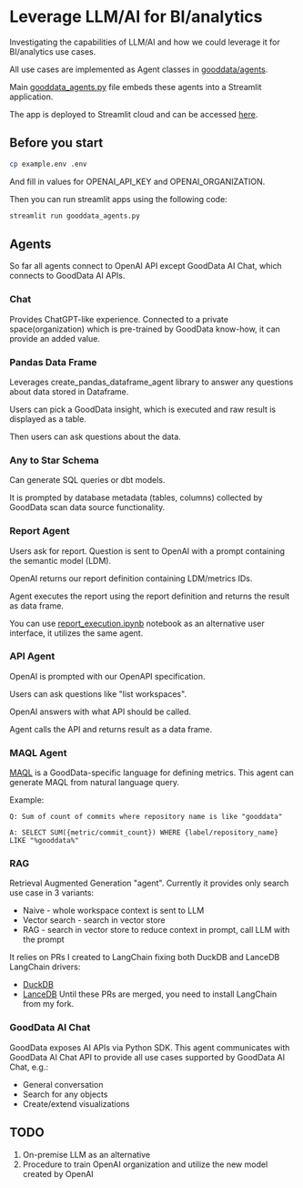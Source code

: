 # Leverage LLM/AI for BI/analytics
Investigating the capabilities of LLM/AI and how we could leverage it for BI/analytics use cases.

All use cases are implemented as Agent classes in [gooddata/agents](gooddata/agents).

Main [gooddata_agents.py](gooddata_agents.py) file embeds these agents into a Streamlit application.

The app is deployed to Streamlit cloud and can be accessed [here](https://artifical-business-intelligence.streamlit.app/).

## Before you start

```bash
cp example.env .env
```

And fill in values for OPENAI_API_KEY and OPENAI_ORGANIZATION.

Then you can run streamlit apps using the following code:

```bash
streamlit run gooddata_agents.py
```

## Agents
So far all agents connect to OpenAI API except GoodData AI Chat, which connects to GoodData AI APIs.

### Chat
Provides ChatGPT-like experience.
Connected to a private space(organization) which is pre-trained by GoodData know-how, it can provide an added value.

### Pandas Data Frame
Leverages create_pandas_dataframe_agent library to answer any questions about data stored in Dataframe.

Users can pick a GoodData insight, which is executed and raw result is displayed as a table.

Then users can ask questions about the data.

### Any to Star Schema
Can generate SQL queries or dbt models.

It is prompted by database metadata (tables, columns) collected by GoodData scan data source functionality.

### Report Agent

Users ask for report. Question is sent to OpenAI with a prompt containing the semantic model (LDM).

OpenAI returns our report definition containing LDM/metrics IDs.

Agent executes the report using the report definition and returns the result as data frame.

You can use [report_execution.ipynb](report_execution.ipynb) notebook as an alternative user interface,
it utilizes the same agent.

### API Agent
OpenAI is prompted with our OpenAPI specification.

Users can ask questions like "list workspaces".

OpenAI answers with what API should be called.

Agent calls the API and returns result as a data frame.

### MAQL Agent
[MAQL](https://www.gooddata.com/docs/cloud/create-metrics/maql/) is a GoodData-specific language for defining metrics.
This agent can generate MAQL from natural language query.

Example:
```
Q: Sum of count of commits where repository name is like "gooddata"

A: SELECT SUM({metric/commit_count}) WHERE {label/repository_name} LIKE "%gooddata%"
```

### RAG
Retrieval Augmented Generation "agent".
Currently it provides only search use case in 3 variants:
- Naive - whole workspace context is sent to LLM
- Vector search - search in vector store
- RAG - search in vector store to reduce context in prompt, call LLM with the prompt

It relies on PRs I created to LangChain fixing both DuckDB and LanceDB LangChain drivers:
- [DuckDB](https://github.com/langchain-ai/langchain/pull/20971)
- [LanceDB](https://github.com/langchain-ai/langchain/pull/21252)
Until these PRs are merged, you need to install LangChain from my fork.

### GoodData AI Chat
GoodData exposes AI APIs via Python SDK.
This agent communicates with GoodData AI Chat API to provide all use cases supported by GoodData AI Chat, e.g.:
- General conversation
- Search for any objects
- Create/extend visualizations

## TODO
1. On-premise LLM as an alternative
2. Procedure to train OpenAI organization and utilize the new model created by OpenAI
